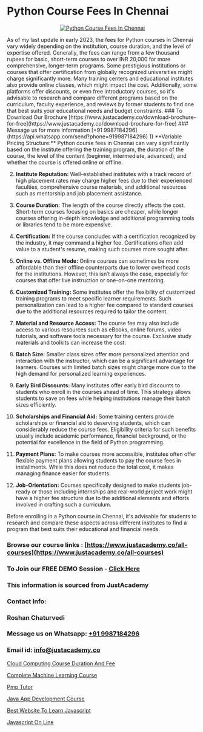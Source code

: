 # Python Course Fees In Chennai

<p align="center">
  <a href="https://justacademy.co/course-detail/python-training">
    <img src="https://justacademy.co/storage2/course_image/1709713400_course_image.webp" alt="Python Course Fees In Chennai">
  </a>
</p>
As of my last update in early 2023, the fees for Python courses in Chennai vary widely depending on the institution, course duration, and the level of expertise offered. Generally, the fees can range from a few thousand rupees for basic, short-term courses to over INR 20,000 for more comprehensive, longer-term programs. Some prestigious institutions or courses that offer certification from globally recognized universities might charge significantly more. Many training centers and educational institutes also provide online classes, which might impact the cost. Additionally, some platforms offer discounts, or even free introductory courses, so it's advisable to research and compare different programs based on the curriculum, faculty experience, and reviews by former students to find one that best suits your educational needs and budget constraints.
### To Download Our Brochure [https://www.justacademy.co/download-brochure-for-free](https://www.justacademy.co/download-brochure-for-free)
### Message us for more information [+91 9987184296](https://api.whatsapp.com/send?phone=919987184296)
1) **Variable Pricing Structure:** Python course fees in Chennai can vary significantly based on the institute offering the training program, the duration of the course, the level of the content (beginner, intermediate, advanced), and whether the course is offered online or offline.

2) **Institute Reputation:** Well-established institutes with a track record of high placement rates may charge higher fees due to their experienced faculties, comprehensive course materials, and additional resources such as mentorship and job placement assistance.

3) **Course Duration:** The length of the course directly affects the cost. Short-term courses focusing on basics are cheaper, while longer courses offering in-depth knowledge and additional programming tools or libraries tend to be more expensive.

4) **Certification:** If the course concludes with a certification recognized by the industry, it may command a higher fee. Certifications often add value to a student's resume, making such courses more sought after.

5) **Online vs. Offline Mode:** Online courses can sometimes be more affordable than their offline counterparts due to lower overhead costs for the institutions. However, this isn’t always the case, especially for courses that offer live instruction or one-on-one mentoring.

6) **Customized Training:** Some institutes offer the flexibility of customized training programs to meet specific learner requirements. Such personalization can lead to a higher fee compared to standard courses due to the additional resources required to tailor the content.

7) **Material and Resource Access:** The course fee may also include access to various resources such as eBooks, online forums, video tutorials, and software tools necessary for the course. Exclusive study materials and toolkits can increase the cost.

8) **Batch Size:** Smaller class sizes offer more personalized attention and interaction with the instructor, which can be a significant advantage for learners. Courses with limited batch sizes might charge more due to the high demand for personalized learning experiences.

9) **Early Bird Discounts:** Many institutes offer early bird discounts to students who enroll in the courses ahead of time. This strategy allows students to save on fees while helping institutions manage their batch sizes efficiently.

10) **Scholarships and Financial Aid:** Some training centers provide scholarships or financial aid to deserving students, which can considerably reduce the course fees. Eligibility criteria for such benefits usually include academic performance, financial background, or the potential for excellence in the field of Python programming.

11) **Payment Plans:** To make courses more accessible, institutes often offer flexible payment plans allowing students to pay the course fees in installments. While this does not reduce the total cost, it makes managing finance easier for students.

12) **Job-Orientation:** Courses specifically designed to make students job-ready or those including internships and real-world project work might have a higher fee structure due to the additional elements and efforts involved in crafting such a curriculum.

Before enrolling in a Python course in Chennai, it's advisable for students to research and compare these aspects across different institutes to find a program that best suits their educational and financial needs.

### Browse our course links : [https://www.justacademy.co/all-courses](https://www.justacademy.co/all-courses) 
### To Join our FREE DEMO Session - [Click Here](https://www.justacademy.co/register-for-course-demo)


### This information is sourced from JustAcademy
### Contact Info:
### Roshan Chaturvedi
### Message us on Whatsapp: [+91 9987184296](https://api.whatsapp.com/send?phone=919987184296)
### Email id: [info@justacademy.co](mailto:info@justacademy.co)
                
[Cloud Computing Course Duration And Fee](https://www.linkedin.com/pulse/cloud-computing-course-duration-fee-justacademy-coimbatore-nfzbc?trackingId=8pIDcG%2B37p3SB1tISJMDvg%3D%3D&lipi=urn%3Ali%3Apage%3Ad_flagship3_company_admin%3B2xJLL00LStCBWjG%2FybzIxQ%3D%3D)

[Complete Machine Learning Course](https://www.linkedin.com/pulse/complete-machine-learning-course-software-training-sunnyvale-hjrpc?trackingId=%2BzZA7KVbsO5FyrMG2sViPA%3D%3D&lipi=urn%3Ali%3Apage%3Ad_flagship3_company_admin%3BviNdRu1RQq6I56HA85%2BzdA%3D%3D)

[Pmp Tutor](https://medium.com/@ranepooja/pmp-tutor-8f3f37a6ea0f)

[Java App Development Course](https://medium.com/@shivamja27/java-app-development-course-166eecb217cb)

[Best Website To Learn Javascript](https://justacademyin.github.io/Articles/Best-Website-To-Learn-Javascript)

[Javascript On Line](https://justacademyin.github.io/justacademy/javascript-on-line)

